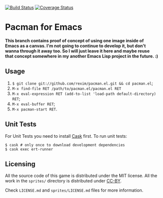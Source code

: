 [![Build Status](https://travis-ci.org/rexim/pacman.el.svg?branch=master)](https://travis-ci.org/rexim/pacman.el)
[![Coverage Status](https://coveralls.io/repos/rexim/pacman.el/badge.svg?branch=master&service=github)](https://coveralls.io/github/rexim/pacman.el?branch=master)

# Pacman for Emacs #

**This branch contains proof of concept of using one image inside of
  Emacs as a canvas. I'm not going to continue to develop it, but
  don't wanna through it away too. So I will just leave it here and
  maybe reuse that concept somewhere in my another Emacs Lisp project
  in the future. :)**

## Usage ##

1. `$ git clone git://github.com/rexim/pacman.el.git && cd pacman.el`;
2. `M-x find-file RET /path/to/pacman.el/pacman.el RET`
3. `M-x eval-expression RET (add-to-list 'load-path default-directory) RET`;
4. `M-x eval-buffer RET`;
5. `M-x pacman-start RET`.

## Unit Tests ##

For Unit Tests you need to install
[Cask](http://cask.readthedocs.org/en/latest/) first. To run unit
tests:

    $ cask # only once to download development dependencies
    $ cask exec ert-runner

## Licensing ##

All the source code of this game is distributed under the MIT
license. All the work in the `sprites/` directory is distributed under
[CC-BY](https://creativecommons.org/licenses/by/4.0/).

Check `LICENSE.md` and `sprites/LICENSE.md` files for more
information.
